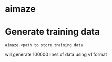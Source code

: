 # aimaze


# Generate training data

`aimaze <path to store training data`

will generate 100000 lines of data using v1 format
